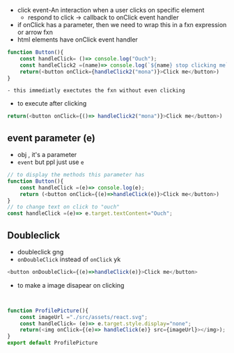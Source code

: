 - click event-An interaction when a user clicks on specific element
	- respond to click -> callback to onClick event handler
- if onClick has a parameter, then we need to wrap this in a fxn expression or arrow fxn
- html elements have onClick event handler
```js
function Button(){
    const handleClick= ()=> console.log("Ouch");
    const handleClick2 =(name)=> console.log(`${name} stop clicking me`);
    return(<button onClick={handleClick2("mona")}>Click me</button>)
}
```
	- this immediatly exectutes the fxn without even clicking
-  to execute after clicking
```js
return(<button onClick={()=> handleClick2("mona")}>Click me</button>)
```
## event parameter (e)
- obj , it's a parameter
- `event` but ppl just use `e`
```js
// to display the methods this parameter has
function Button(){
    const handleClick =(e)=> console.log(e);
    return (<button onClick={(e)=>handleClick(e)}>Click me</button>)
}
// to change text on click to "ouch"
const handleClick =(e)=> e.target.textContent="Ouch";
```
## Doubleclick
- doubleclick gng
- `onDoubleClick` instead of `onClick` yk
```js
<button onDoubleClick={(e)=>handleClick(e)}>Click me</button>
```
- to make a image disapear on clicking
```js
  

function ProfilePicture(){
    const imageUrl ="./src/assets/react.svg";
    const handleClick= (e)=> e.target.style.display="none";
    return(<img onClick={(e)=> handleClick(e)} src={imageUrl}></img>);
}
export default ProfilePicture
```
